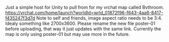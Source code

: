 Just a simple host for Unity to pull from for my vrchat map called Bvthroom.
https://vrchat.com/home/launch?worldId=wrld_01872f96-f643-4aa6-8417-f435247f3d7d
Note to self and friends, image aspect ratio needs to be 3:4. Idealy something like 2700x3600.
Please rename the new file poster-01 before uploading, that way it just updates with the same link.
Currently the map is only using poster-01 but may use more in the future.
